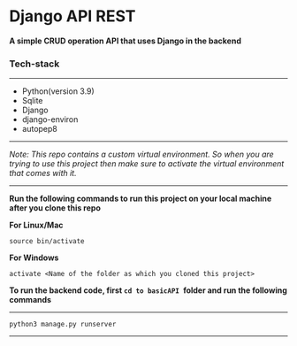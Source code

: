# Django API REST

**A simple CRUD operation API that uses Django in the backend**

### Tech-stack

---

- Python(version 3.9)
- Sqlite
- Django
- django-environ
- autopep8

---

_Note: This repo contains a custom virtual environment. So when you are trying to use this project then make sure to activate the virtual environment that comes with it._

---

**Run the following commands to run this project on your local machine after you clone this repo**

**For Linux/Mac**

```
source bin/activate
```

**For Windows**

```
activate <Name of the folder as which you cloned this project>
```

**To run the backend code, first `cd to basicAPI `folder and run the following commands**

---

```
python3 manage.py runserver
```

---
